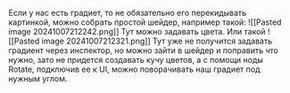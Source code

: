 Если у нас есть градиет, то не обязательно его перекидывать картинкой, можно собрать простой шейдер, например такой:
![[Pasted image 20241007212242.png]]
Тут можно задавать цвета.
Или такой
![[Pasted image 20241007212321.png]]
Тут уже не получится задавать градиент через инспектор, но можно зайти в шейдер и поправить что нужно, зато не придется создавать кучу цветов, а с помощи ноды Rotate, подключив ее к UI, можно поворачивать наш градиет под нужным углом.